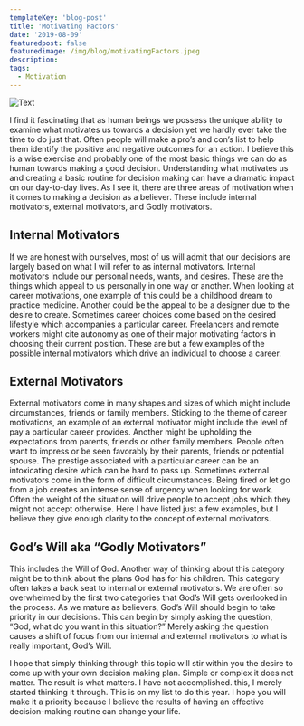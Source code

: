 ```yaml
---
templateKey: 'blog-post'
title: 'Motivating Factors'
date: '2019-08-09'
featuredpost: false
featuredimage: /img/blog/motivatingFactors.jpeg
description:
tags:
  - Motivation
---
```


![Text](/img/motivatingFactors.jpeg)

I find it fascinating that as human beings we possess the unique ability to examine what motivates us towards a decision yet we hardly ever take the time to do just that. Often people will make a pro’s and con’s list to help them identify the positive and negative outcomes for an action. I believe this is a wise exercise and probably one of the most basic things we can do as human towards making a good decision. Understanding what motivates us and creating a basic routine for decision making can have a dramatic impact on our day-to-day lives. As I see it, there are three areas of motivation when it comes to making a decision as a believer. These include internal motivators, external motivators, and Godly motivators.

## Internal Motivators

If we are honest with ourselves, most of us will admit that our decisions are largely based on what I will refer to as internal motivators. Internal motivators include our personal needs, wants, and desires. These are the things which appeal to us personally in one way or another. When looking at career motivations, one example of this could be a childhood dream to practice medicine. Another could be the appeal to be a designer due to the desire to create. Sometimes career choices come based on the desired lifestyle which accompanies a particular career. Freelancers and remote workers might cite autonomy as one of their major motivating factors in choosing their current position. These are but a few examples of the possible internal motivators which drive an individual to choose a career.

## External Motivators

External motivators come in many shapes and sizes of which might include circumstances, friends or family members. Sticking to the theme of career motivations, an example of an external motivator might include the level of pay a particular career provides. Another might be upholding the expectations from parents, friends or other family members. People often want to impress or be seen favorably by their parents, friends or potential spouse. The prestige associated with a particular career can be an intoxicating desire which can be hard to pass up. Sometimes external motivators come in the form of difficult circumstances. Being fired or let go from a job creates an intense sense of urgency when looking for work. Often the weight of the situation will drive people to accept jobs which they might not accept otherwise. Here I have listed just a few examples, but I believe they give enough clarity to the concept of external motivators.

## God’s Will aka “Godly Motivators”

This includes the Will of God. Another way of thinking about this category might be to think about the plans God has for his children. This category often takes a back seat to internal or external motivators. We are often so overwhelmed by the first two categories that God’s Will gets overlooked in the process. As we mature as believers, God’s Will should begin to take priority in our decisions. This can begin by simply asking the question, “God, what do you want in this situation?” Merely asking the question causes a shift of focus from our internal and external motivators to what is really important, God’s Will.

I hope that simply thinking through this topic will stir within you the desire to come up with your own decision making plan. Simple or complex it does not matter. The result is what matters. I have not accomplished. this, I merely started thinking it through. This is on my list to do this year. I hope you will make it a priority because I believe the results of having an effective decision-making routine can change your life.
